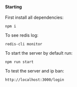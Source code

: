 #### Starting

First install all dependencies:

`npm i`

To see redis log:

`redis-cli monitor`

To start the server by default run:

`npm run start`

To test the server and ip ban:

`http://localhost:3000/login`